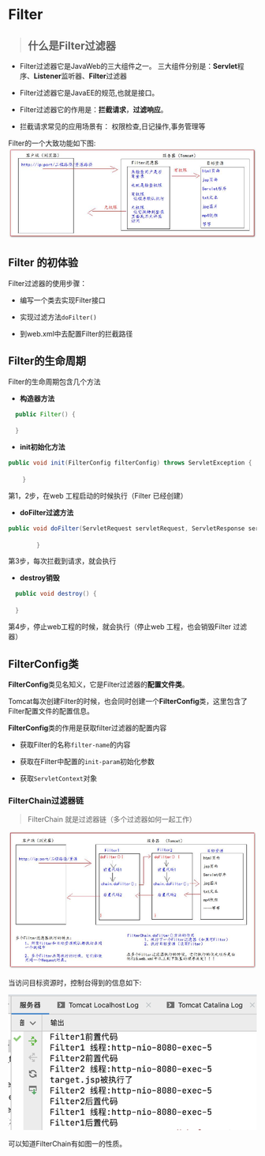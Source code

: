 # Filter

>## 什么是Filter过滤器

- Filter过滤器它是JavaWeb的三大组件之一。 三大组件分别是：**Servlet**程序、**Listener**监听器、**Filter**过滤器

- Filter过滤器它是JavaEE的规范,也就是接口。
  
- Filter过滤器它的作用是：**拦截请求**，**过滤响应**。

- 拦截请求常见的应用场景有： 
  权限检查,日记操作,事务管理等

Filter的一个大致功能如下图:
![](ServerSide_imgs/21.jpg)

## Filter 的初体验

Filter过滤器的使用步骤：
- 编写一个类去实现Filter接口
  
- 实现过滤方法`doFilter()`
  
- 到web.xml中去配置Filter的拦截路径


## Filter的生命周期

Filter的生命周期包含几个方法

- **构造器方法**

```java
  public Filter() {

  }
 ```
  
- **init初始化方法**

```java
public void init(FilterConfig filterConfig) throws ServletException {

    }
```

第1，2步，在web 工程启动的时候执行（Filter 已经创建）

- **doFilter过滤方法**

```java
public void doFilter(ServletRequest servletRequest, ServletResponse servletResponse, FilterChain filterChain) throws IOException, ServletException {

        }
```

第3步，每次拦截到请求，就会执行

- **destroy销毁**

```java
  public void destroy() {

  }
```

第4步，停止web工程的时候，就会执行（停止web 工程，也会销毁Filter 过滤器）

## FilterConfig类

**FilterConfig**类见名知义，它是Filter过滤器的**配置文件类**。

Tomcat每次创建Filter的时候，也会同时创建一个**FilterConfig**类，这里包含了Filter配置文件的配置信息。

**FilterConfig**类的作用是获取filter过滤器的配置内容

- 获取Filter的名称`filter-name`的内容

- 获取在Filter中配置的`init-param`初始化参数
  
- 获取`ServletContext`对象

### FilterChain过滤器链

>FilterChain 就是过滤器链（多个过滤器如何一起工作）

![](ServerSide_imgs/22.jpg)

当访问目标资源时，控制台得到的信息如下:

![](ServerSide_imgs/23.png)

可以知道FilterChain有如图一的性质。

